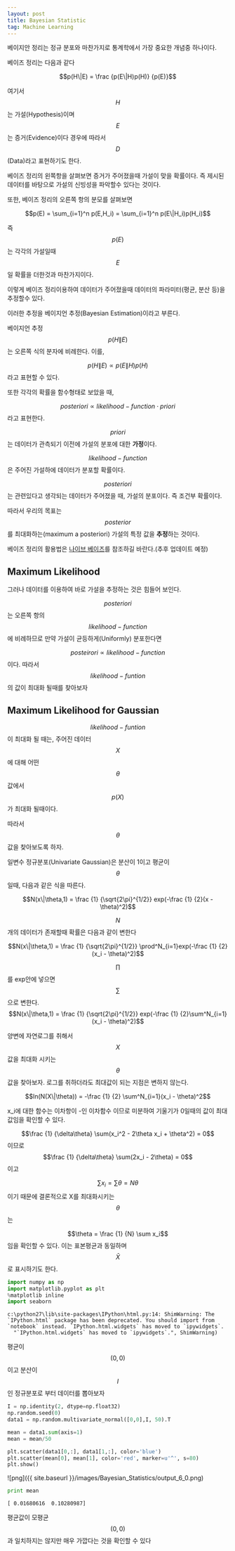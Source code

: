 ```yaml
---
layout: post
title: Bayesian Statistic
tag: Machine Learning
---
```


베이지안 정리는 정규 분포와 마찬가지로 통계학에서 가장 중요한 개념중 하나이다.

베이즈 정리는 다음과 같다

$$p(H\|E) = \frac {p(E\|H)p(H)} {p(E)}$$

여기서 $$H$$는 가설(Hypothesis)이며 $$E$$는 증거(Evidence)이다 경우에 따라서 $$D$$ (Data)라고 표현하기도 한다.

베이즈 정리의 왼쪽항을 살펴보면 증거가 주어졌을때 가설이 맞을 확률이다. 즉 제시된 데이터를 바탕으로 가설의 신빙성을 파악할수 있다는 것이다.

또한, 베이즈 정리의 오른쪽 항의 분모를 살펴보면

$$p(E) = \sum_{i=1}^n p(E,H_i) = \sum_{i=1}^n p(E\|H_i)p(H_i)$$

즉 $$p(E)$$는 각각의 가설일때 $$E$$일 확률을 더한것과 마찬가지이다. 

이렇게 베이즈 정리이용하여 데이터가 주어졌을때 데이터의 파라미터(평균, 분산 등)을 추정할수 있다.

이러한 추정을 베이지언 추정(Bayesian Estimation)이라고 부른다.

베이지언 추정 $$p(H\|E)$$는 오른쪽 식의 분자에 비례한다. 이를,

$$p(H\|E) \propto p(E\|H)p(H)$$ 라고 표현할 수 있다.

또한 각각의 확률을 함수형태로 보았을 때,

$$posteriori \propto likelihood-function \cdot priori$$ 라고 표현한다.

$$priori$$ 는 데이터가 관측되기 이전에 가설의 분포에 대한 **가정**이다.

$$likelihood-function$$은 주어진 가설하에 데이터가 분포할 확률이다.

$$posteriori$$는 관련있다고 생각되는 데이터가 주어졌을 때, 가설의 분포이다. 즉 조건부 확률이다.

따라서 우리의 목표는 $$posterior$$를 최대화하는(maximum a posteriori) 가설의 특정 값을 **추정**하는 것이다.

베이즈 정리의 활용법은 [나이브 베이즈](http://www.iglee.net/study/28/)를 참조하길 바란다.(추후 업데이트 예정)

## Maximum Likelihood

그러나 데이터를 이용하여 바로 가설을 추정하는 것은 힘들어 보인다.

$$posteriori$$는 오른쪽 항의 $$likelihood-function$$에 비례하므로 만약 가설이 균등하게(Uniformly) 분포한다면

$$posteirori \propto likelihood-function$$ 이다. 따라서 $$likelihood-funtion$$의 값이 최대화 될때를 찾아보자


## Maximum Likelihood for Gaussian

$$likelihood-funtion$$ 이 최대화 될 때는, 주어진 데이터 $$X$$에 대해 어떤 $$\theta$$값에서 $$p(X)$$가 최대화 될때이다.

따라서 $$\theta$$ 값을 찾아보도록 하자.

일변수 정규분포(Univariate Gaussian)은 분산이 1이고 평균이 $$\theta$$일때, 다음과 같은 식을 따른다.

$$N(x\|\theta,1) = \frac {1} {\sqrt{2\pi}^{1/2}} exp(-\frac {1} {2}(x - \theta)^2)$$

$$N$$개의 데이터가 존재할때 확률은 다음과 같이 변한다

$$N(x\|\theta,1) = \frac {1} {\sqrt{2\pi}^{1/2}} \prod^N_{i=1}exp(-\frac {1} {2}(x_i - \theta)^2)$$

$$\prod$$를 exp안에 넣으면 $$\sum$$으로 변한다. $$N(x\|\theta,1) = \frac {1} {\sqrt{2\pi}^{1/2}} exp(-\frac {1} {2}\sum^N_{i=1}(x_i - \theta)^2)$$

양변에 자연로그를 취해서 $$X$$값을 최대화 시키는 $$\theta$$값을 찾아보자. 로그를 취하더라도 최대값이 되는 지점은 변하지 않는다.

$$ln(N(X\|\theta)) = -\frac {1} {2} \sum^N_{i=1}(x_i - \theta)^2$$

x_i에 대한 함수는 이차항이 -인 이차함수 이므로 미분하여 기울기가 0일때의 값이 최대값임을 확인할 수 있다.

$$\frac {1} {\delta\theta} \sum(x_i^2 - 2\theta x_i + \theta^2) = 0$$이므로  $$\frac {1} {\delta\theta} \sum(2x_i - 2\theta)  = 0$$이고

$$\sum x_i = \sum \theta = N\theta$$ 이기 때문에 결론적으로 X를 최대화시키는 $$\theta$$는

$$\theta = \frac {1} {N} \sum x_i$$ 임을 확인할 수 있다. 이는 표본평균과 동일하며 $$\bar {X}$$로 표시하기도 한다.


```python
import numpy as np
import matplotlib.pyplot as plt
%matplotlib inline
import seaborn
```

    c:\python27\lib\site-packages\IPython\html.py:14: ShimWarning: The `IPython.html` package has been deprecated. You should import from `notebook` instead. `IPython.html.widgets` has moved to `ipywidgets`.
      "`IPython.html.widgets` has moved to `ipywidgets`.", ShimWarning)
    

평균이 $$(0,0)$$이고 분산이 $$I$$인 정규분포로 부터 데이터를 뽑아보자


```python
I = np.identity(2, dtype=np.float32)
np.random.seed(0)
data1 = np.random.multivariate_normal([0,0],I, 50).T
```


```python
mean = data1.sum(axis=1)
mean = mean/50
```


```python
plt.scatter(data1[0,:], data1[1,:], color='blue')
plt.scatter(mean[0], mean[1], color='red', marker=u'^', s=80)
plt.show()
```


![png]({{ site.baseurl }}/images/Bayesian_Statistics/output_6_0.png)



```python
print mean
```

    [ 0.01680616  0.10280987]
    

평균값이 모평균 $$(0,0)$$과 일치하지는 않지만 매우 가깝다는 것을 확인할 수 있다


```python

```
